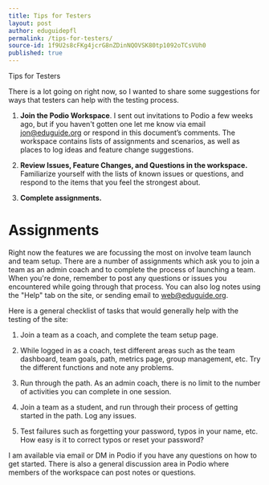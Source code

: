 ```yaml
---
title: Tips for Testers
layout: post
author: eduguidepfl
permalink: /tips-for-testers/
source-id: 1f9U2s8cFKg4jcrG8nZDinNQOVSK80tp1092oTCsVUh0
published: true
---
```

Tips for Testers

There is a lot going on right now, so I wanted to share some suggestions for ways that testers can help with the testing process.

1. **Join the Podio Workspace**. I sent out invitations to Podio a few weeks ago, but if you haven't gotten one let me know via email [jon@eduguide.org](mailto:jon@eduguide.org) or respond in this document’s comments. The workspace contains lists of assignments and scenarios, as well as places to log ideas and feature change suggestions.

2. **Review Issues, Feature Changes, and Questions in the workspace.** Familiarize yourself with the lists of known issues or questions, and respond to the items that you feel the strongest about.

3. **Complete assignments.**

# Assignments

Right now the features we are focussing the most on involve team launch and team setup. There are a number of assignments which ask you to join a team as an admin coach and to complete the process of launching a team. When you're done, remember to post any questions or issues you encountered while going through that process. You can also log notes using the "Help" tab on the site, or sending email to web@eduguide.org.

Here is a general checklist of tasks that would generally help with the testing of the site:

1. Join a team as a coach, and complete the team setup page.

2. While logged in as a coach, test different areas such as the team dashboard, team goals, path, metrics page, group management, etc. Try the different functions and note any problems.

3. Run through the path. As an admin coach, there is no limit to the number of activities you can complete in one session.

4. Join a team as a student, and run through their process of getting started in the path. Log any issues.

5. Test failures such as forgetting your password, typos in your name, etc. How easy is it to correct typos or reset your password?

I am available via email or DM in Podio if you have any questions on how to get started. There is also a general discussion area in Podio where members of the workspace can post notes or questions.

